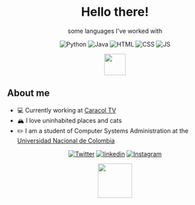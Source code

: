 <h1 align="center">
    Hello there!
</h1>


<p align="center">
some languages I've worked with
</p>

<p align="center">

  <img src="https://img.shields.io/badge/Python-3776AB?style=for-the-badge&logo=python&logoColor=white" alt="Python">
  <img src="https://img.shields.io/badge/Java-ED8B00?style=for-the-badge&logo=java&logoColor=white" alt="Java">
  <img src="https://img.shields.io/badge/HTML5-E34F26?style=for-the-badge&logo=html5&logoColor=white" alt="HTML">
  <img src="https://img.shields.io/badge/CSS3-1572B6?style=for-the-badge&logo=css3&logoColor=white" alt="CSS">
  <img src="https://img.shields.io/badge/JavaScript-323330?style=for-the-badge&logo=javascript&logoColor=F7DF1E" alt="JS">

</p>

<p align="center">
    <img src="https://media.giphy.com/media/cQSjIBgUC2NbMKEm9q/giphy.gif" width=50>
</p>

<h2> About me </h2>
<ul>
    <li>💻 Currently working at <a href="https://www.caracoltv.com/">Caracol TV</a></li>
    <li>🏔️ I love uninhabited places and cats</li>
    <li>✏️ I am a student of Computer Systems Administration at the <a href="https://www.manizales.unal.edu.co/>"> Universidad Nacional de Colombia</li></a>
</ul>

<p align="center">
    <a href="https://twitter.com/Astrxnomo"><img src="https://img.shields.io/badge/Twitter-1DA1F2?style=for-the-badge&logo=twitter&logoColor=white" alt="Twitter"></a>
    <a href="https://www.linkedin.com/in/felipe-giraldo-635676227/"><img src="https://img.shields.io/badge/LinkedIn-0077B5?style=for-the-badge&logo=linkedin&logoColor=whit" alt="linkedin"></a>
    <a href="https://www.instagram.com/astrxnomo"><img src="https://img.shields.io/badge/Instagram-E4405F?style=for-the-badge&logo=instagram&logoColor=white" alt="Instagram"></a>
</p>

<p align="center">
    <img src="https://media.giphy.com/media/5xRW2cUKfcyQg/giphy.gif" width=80>
</p>
